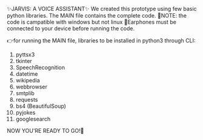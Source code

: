 ✨JARVIS: A VOICE ASSISTANT✨
We created this prototype using few basic python libraries.
The MAIN file contains the complete code.
🔴NOTE: the code is campatible with windows but not linux
🔴Earphones must be connected to your device before running the code.

👉for running the MAIN file, libraries to be installed in python3 through CLI:

1. pyttsx3 
2. tkinter 
3. SpeechRecognition
4. datetime 
5. wikipedia
6. webbrowser
7. smtplib
8. requests
9. bs4  (BeautifulSoup)
10. pyjokes
11. googlesearch 

NOW YOU'RE READY TO GO!🎉
